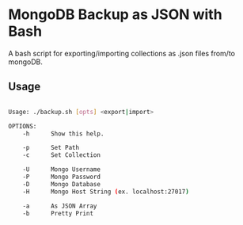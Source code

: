 # MongoDB Backup as JSON with Bash
A bash script for exporting/importing collections as .json files from/to mongoDB.

## Usage

```bash

Usage: ./backup.sh [opts] <export|import>

OPTIONS:
    -h      Show this help.

    -p      Set Path
    -c      Set Collection

    -U      Mongo Username
    -P      Mongo Password
    -D      Mongo Database
    -H      Mongo Host String (ex. localhost:27017)

    -a      As JSON Array
    -b      Pretty Print
 
```
